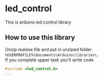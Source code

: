 # led_control
This is arduino led control library

## How to use this library
Unzip realese file and put in unziped folder `%USERPROFILE%\Documents\Arduino\libraries\`.<br/>
If you complete upper task you'll write code
```c
#include <led_control.h>
...
```

